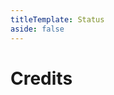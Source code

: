 ```yaml
---
titleTemplate: Status
aside: false
---
```


# Credits

<Credits :credits="credits"/>

<script setup>
const credits = [
  {
    element: { name: "Tatar translation" },
    name: {
      name: "Amirhan-Taipovjan-Greatest-I",
      link: "https://github.com/Amirhan-Taipovjan-Greatest-I",
    },
  },
  {
    element: { name: "Spanish translation" },
    name: {
      name: "DMike85",
      link: "https://github.com/DMike85",
    },
  },
  {
    element: { name: "Russian translation" },
    name: {
      name: "Rozbiynk",
      link: "https://github.com/Rozbiynk",
    },
  },
  {
    element: { name: "Japanese translation" },
    name: {
      name: "kuragehime",
      link: "https://github.com/kuragehimekurara1",
    },
  },
  {
    element: { name: "Arabic translation" },
    name: {
      name: "mikoseru",
      link: "https://github.com/mikoseru",
    },
  }
];
</script>
